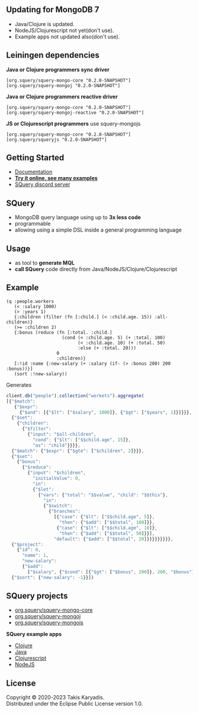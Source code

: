 ## Updating for MongoDB 7

- Java/Clojure is updated.  
- NodeJS/Clojurescript not yet(don't use).  
- Example apps not updated also(don't use).  

## Leiningen dependencies

**Java or Clojure programmers sync driver** 

```
[org.squery/squery-mongo-core "0.2.0-SNAPSHOT"]
[org.squery/squery-mongoj "0.2.0-SNAPSHOT"]
```

**Java or Clojure programmers reactive driver** 

```
[org.squery/squery-mongo-core "0.2.0-SNAPSHOT"]
[org.squery/squery-mongoj-reactive "0.2.0-SNAPSHOT"]
```

**JS or Clojurescript programmers** use squery-mongojs

```
[org.squery/squery-mongo-core "0.2.0-SNAPSHOT"]
[org.squery/squeryjs "0.2.0-SNAPSHOT"]
```

## Getting Started

- [Documentation](https://squery.org/)
- [**Try it online, see many examples**](https://squery.org/playmongo)
- [SQuery discord server](https://discord.gg/zWDzp4B7Bf)

## SQuery

- MongoDB query language using up to **3x less code**
- programmable 
- allowing using a simple DSL inside a general programming language

## Usage

- as tool to **generate MQL** 
- **call SQuery** code directly from Java/NodeJS/Clojure/Clojurescript

## Example

```text
(q :people.workers
   (< :salary 1000)
   (> :years 1)
   {:children (filter (fn [:child.] (< :child.age. 15)) :all-children)}
   (>= :children 2)
   {:bonus (reduce (fn [:total. :child.]
                     (cond (< :child.age. 5) (+ :total. 100)
                           (< :child.age. 10) (+ :total. 50)
                           :else (+ :total. 20)))
                   0
                   :children)}
   [:!id :name {:new-salary (+ :salary (if- (> :bonus 200) 200 :bonus))}]
   (sort :!new-salary))
```

Generates

```js
client.db("people").collection("workets").aggregate(
[{"$match": 
   {"$expr": 
     {"$and": [{"$lt": ["$salary", 1000]}, {"$gt": ["$years", 1]}]}}},
  {"$set": 
    {"children": 
      {"$filter": 
        {"input": "$all-children",
          "cond": {"$lt": ["$$child.age", 15]},
          "as": "child"}}}},
  {"$match": {"$expr": {"$gte": ["$children", 2]}}},
  {"$set": 
    {"bonus": 
      {"$reduce": 
        {"input": "$children",
          "initialValue": 0,
          "in": 
          {"$let": 
            {"vars": {"total": "$$value", "child": "$$this"},
              "in": 
              {"$switch": 
                {"branches": 
                  [{"case": {"$lt": ["$$child.age", 5]},
                    "then": {"$add": ["$$total", 100]}},
                   {"case": {"$lt": ["$$child.age", 10]},
                    "then": {"$add": ["$$total", 50]}}],
                  "default": {"$add": ["$$total", 20]}}}}}}}}},
  {"$project": 
    {"id": 0,
      "name": 1,
      "new-salary": 
      {"$add": 
        ["$salary", {"$cond": [{"$gt": ["$bonus", 200]}, 200, "$bonus"]}]}}},
  {"$sort": {"new-salary": -1}}])
```

## SQuery projects

- [org.squery/squery-mongo-core](https://github.com/tkaryadis/squery-mongo-core)
- [org.squery/squery-mongoj](https://github.com/tkaryadis/squery-mongo-j)
- [org.squery/squery-mongojs](https://github.com/tkaryadis/squery-mongo-js)

**SQuery example apps**

- [Clojure](https://github.com/tkaryadis/squery-mongo-app-clj)
- [Java](https://github.com/tkaryadis/squery-mongo-app-j)
- [Clojurescript](https://github.com/tkaryadis/squery-mongo-app-cljs)
- [NodeJS](https://github.com/tkaryadis/squery-mongo-app-js)


## License

Copyright © 2020-2023 Takis Karyadis.  
Distributed under the Eclipse Public License version 1.0.  
